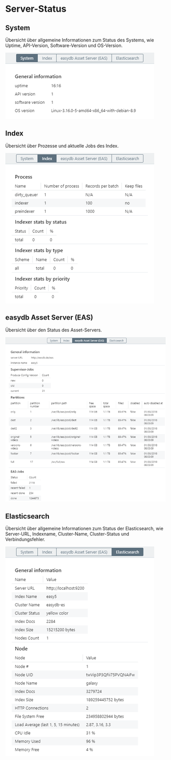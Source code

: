 # Server-Status

## System

Übersicht über allgemeine Informationen zum Status des Systems, wie Uptime, API-Version, Software-Version und OS-Version.

![](status_system.png)

## Index

Übersicht über Prozesse und aktuelle Jobs des Index.

![](status_index.png)

## easydb Asset Server (EAS)

Übersicht über den Status des Asset-Servers.

![](status_eas.png)

## Elasticsearch

Übersicht über allgemeine Informationen zum Status der Elasticsearch, wie Server-URL, Indexname, Cluster-Name, Cluster-Status und Verbindungsfehler.

![](status_search.png)
